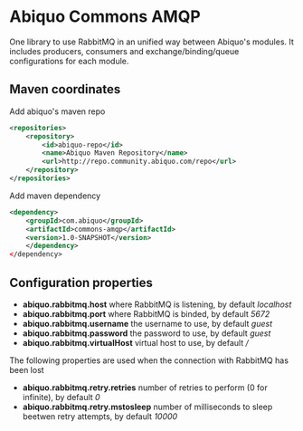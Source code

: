 Abiquo Commons AMQP
===================

One library to use RabbitMQ in an unified way between Abiquo's modules. It includes producers, consumers and exchange/binding/queue configurations for each module.

Maven coordinates
-----------------

Add abiquo's maven repo

```xml
<repositories>
    <repository>
        <id>abiquo-repo</id>
        <name>Abiquo Maven Repository</name>
        <url>http://repo.community.abiquo.com/repo</url>
    </repository>
</repositories>
```

Add maven dependency

```xml
<dependency>
    <groupId>com.abiquo</groupId>
    <artifactId>commons-amqp</artifactId>
    <version>1.0-SNAPSHOT</version>
    </dependency>
</dependency>
```

Configuration properties
------------------------

* **abiquo.rabbitmq.host** where RabbitMQ is listening, by default *localhost*
* **abiquo.rabbitmq.port** where RabbitMQ is binded, by default *5672*
* **abiquo.rabbitmq.username** the username to use, by default *guest*
* **abiquo.rabbitmq.password** the password to use, by default *guest*
* **abiquo.rabbitmq.virtualHost** virtual host to use, by default */*

The following properties are used when the connection with RabbitMQ has been lost

* **abiquo.rabbitmq.retry.retries** number of retries to perform (0 for infinite), by default *0* 
* **abiquo.rabbitmq.retry.mstosleep** number of milliseconds to sleep beetwen retry attempts, by default *10000*

